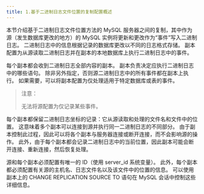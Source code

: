 ```yaml
---
title: 1.基于二进制日志文件位置的复制配置概述
---
```

本节介绍基于二进制日志文件位置方法的 MySQL 服务器之间的复制，其中作为源（发生数据库更改的地方）的 MySQL 实例将更新和更改作为“事件”写入二进制日志。 二进制日志中的信息根据记录的数据库更改以不同的日志格式存储。 副本配置为从源读取二进制日志并在副本的本地数据库上执行二进制日志中的事件。

每个副本都会收到二进制日志全部内容的副本。 副本负责决定应执行二进制日志中的哪些语句。 除非另外指定，否则源二进制日志中的所有事件都在副本上执行。 如果需要，可以将副本配置为仅处理适用于特定数据库或表的事件。

> 注意：
>
> 无法将源配置为仅记录某些事件。

每个副本都保留二进制日志坐标的记录：它从源读取和处理的文件名和文件中的位置。 这意味着多个副本可以连接到源并执行同一二进制日志的不同部分。 由于副本控制此过程，因此可以将各个副本与服务器连接或断开连接，而不会影响源的操作。 此外，由于每个副本都会记录二进制日志中的当前位置，因此副本可能会断开连接、重新连接，然后恢复处理。

源和每个副本必须配置有唯一的 ID（使用 server_id 系统变量）。 此外，每个副本都必须配置有关源的主机名、日志文件名以及该文件中的位置的信息。 可以使用副本上的 CHANGE REPLICATION SOURCE TO 语句在 MySQL 会话中控制这些详细信息。
